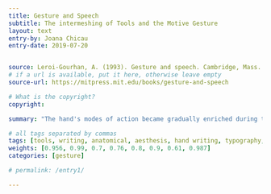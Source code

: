 ```yaml
---
title: Gesture and Speech
subtitle: The intermeshing of Tools and the Motive Gesture
layout: text
entry-by: Joana Chicau
entry-date: 2019-07-20


source: Leroi-Gourhan, A. (1993). Gesture and speech. Cambridge, Mass. MIT Press.
# if a url is available, put it here, otherwise leave empty
source-url: https://mitpress.mit.edu/books/gesture-and-speech

# What is the copyright?
copyright: 

summary: "The hand's modes of action became gradually enriched during the operational process in the course of human evolution. The manipulative action of the primates, in which gesture and tool form a single whole, was fo owed in the rst an ropoids by directively motive action of the hand with the hand tool separable from the motive gesture. the next stage, reached possibly before the Neolithic, gesture became annexed by the hand-operated machine, the hand merely supplying its motor impulse by indirect mobili . historic times motive force itself was transferred om the human arm, and the hand intervened only to start the motor process in animal-operated machines or mechanic machines such as mills. Finally, in the last stage, the hand is used to set off a programmed process in automatic machines that not only exteriorize tools, gestures, and mobility but whose e ect also spills over into memory and mechanical behavior."

# all tags separated by commas
tags: [tools, writing, anatomical, aesthesis, hand writing, typography, machines, gestures]
weights: [0.956, 0.99, 0.7, 0.76, 0.8, 0.9, 0.61, 0.987]
categories: [gesture]

# permalink: /entry1/

---
```





